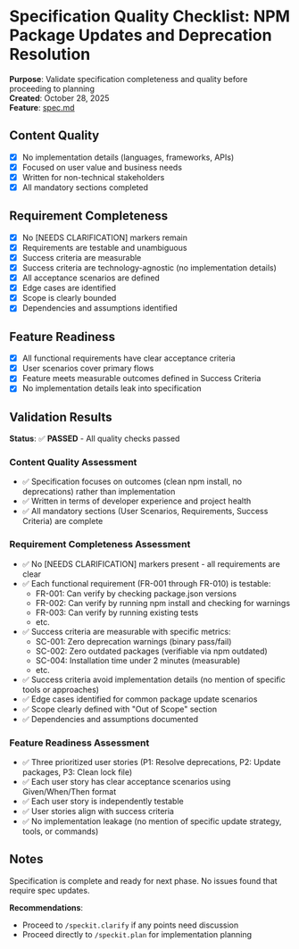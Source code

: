 # Specification Quality Checklist: NPM Package Updates and Deprecation Resolution

**Purpose**: Validate specification completeness and quality before proceeding to planning  
**Created**: October 28, 2025  
**Feature**: [spec.md](../spec.md)

## Content Quality

- [x] No implementation details (languages, frameworks, APIs)
- [x] Focused on user value and business needs
- [x] Written for non-technical stakeholders
- [x] All mandatory sections completed

## Requirement Completeness

- [x] No [NEEDS CLARIFICATION] markers remain
- [x] Requirements are testable and unambiguous
- [x] Success criteria are measurable
- [x] Success criteria are technology-agnostic (no implementation details)
- [x] All acceptance scenarios are defined
- [x] Edge cases are identified
- [x] Scope is clearly bounded
- [x] Dependencies and assumptions identified

## Feature Readiness

- [x] All functional requirements have clear acceptance criteria
- [x] User scenarios cover primary flows
- [x] Feature meets measurable outcomes defined in Success Criteria
- [x] No implementation details leak into specification

## Validation Results

**Status**: ✅ **PASSED** - All quality checks passed

### Content Quality Assessment
- ✅ Specification focuses on outcomes (clean npm install, no deprecations) rather than implementation
- ✅ Written in terms of developer experience and project health
- ✅ All mandatory sections (User Scenarios, Requirements, Success Criteria) are complete

### Requirement Completeness Assessment
- ✅ No [NEEDS CLARIFICATION] markers present - all requirements are clear
- ✅ Each functional requirement (FR-001 through FR-010) is testable:
  - FR-001: Can verify by checking package.json versions
  - FR-002: Can verify by running npm install and checking for warnings
  - FR-003: Can verify by running existing tests
  - etc.
- ✅ Success criteria are measurable with specific metrics:
  - SC-001: Zero deprecation warnings (binary pass/fail)
  - SC-002: Zero outdated packages (verifiable via npm outdated)
  - SC-004: Installation time under 2 minutes (measurable)
  - etc.
- ✅ Success criteria avoid implementation details (no mention of specific tools or approaches)
- ✅ Edge cases identified for common package update scenarios
- ✅ Scope clearly defined with "Out of Scope" section
- ✅ Dependencies and assumptions documented

### Feature Readiness Assessment
- ✅ Three prioritized user stories (P1: Resolve deprecations, P2: Update packages, P3: Clean lock file)
- ✅ Each user story has clear acceptance scenarios using Given/When/Then format
- ✅ Each user story is independently testable
- ✅ User stories align with success criteria
- ✅ No implementation leakage (no mention of specific update strategy, tools, or commands)

## Notes

Specification is complete and ready for next phase. No issues found that require spec updates.

**Recommendations**:
- Proceed to `/speckit.clarify` if any points need discussion
- Proceed directly to `/speckit.plan` for implementation planning

